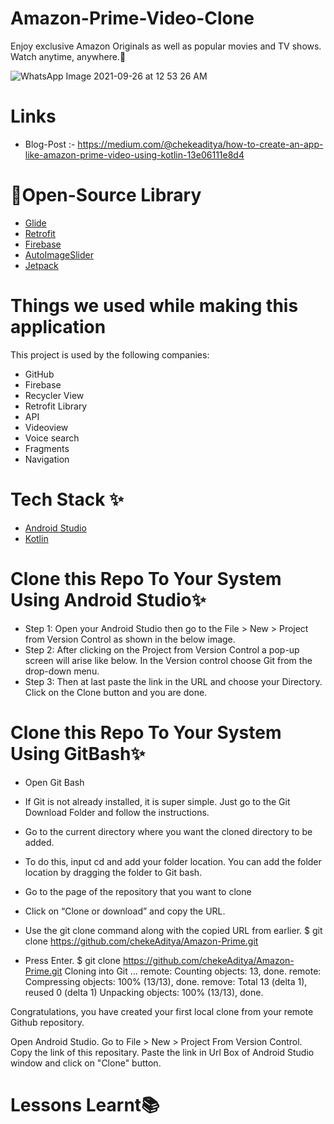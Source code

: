 # Amazon-Prime-Video-Clone
Enjoy exclusive Amazon Originals as well as popular movies and TV shows. Watch anytime, anywhere.:star_struck:

![WhatsApp Image 2021-09-26 at 12 53 26 AM](https://user-images.githubusercontent.com/86509987/134783873-bf8607e8-66be-435a-857b-b78cac29bc28.jpeg)

# Links 

* Blog-Post :- https://medium.com/@chekeaditya/how-to-create-an-app-like-amazon-prime-video-using-kotlin-13e06111e8d4

# 🔗Open-Source Library

* [Glide](https://github.com/bumptech/glide)
* [Retrofit](https://square.github.io/retrofit/)
* [Firebase](https://firebase.google.com/docs/auth)
* [AutoImageSlider](https://github.com/smarteist/Android-Image-Slider)
* [Jetpack](https://developer.android.com/jetpack)

# Things we used while making this application
This project is used by the following companies:

* GitHub
* Firebase
* Recycler View
* Retrofit Library
* API
* Videoview
* Voice search
* Fragments
* Navigation

# Tech Stack ✨

* [Android Studio](https://developer.android.com/studio)
* [Kotlin](https://kotlinlang.org/)

# Clone this Repo To Your System Using Android Studio✨

* Step 1: Open your Android Studio then go to the File > New > Project from Version Control as shown in the below image.
* Step 2: After clicking on the Project from Version Control a pop-up screen will arise like below. In the Version control choose Git from the drop-down menu.
* Step 3: Then at last paste the link in the URL and choose your Directory. Click on the Clone button and you are done.

# Clone this Repo To Your System Using GitBash✨

* Open Git Bash

* If Git is not already installed, it is super simple. Just go to the Git Download Folder and follow the instructions.

* Go to the current directory where you want the cloned directory to be added.

* To do this, input cd and add your folder location. You can add the folder location by dragging the folder to Git bash.

* Go to the page of the repository that you want to clone

* Click on “Clone or download” and copy the URL.

* Use the git clone command along with the copied URL from earlier. $ git clone https://github.com/chekeAditya/Amazon-Prime.git

* Press Enter. $ git clone https://github.com/chekeAditya/Amazon-Prime.git Cloning into Git … remote: Counting objects: 13, done. remote: Compressing objects: 100% (13/13), done. remove: Total 13 (delta 1), reused 0 (delta 1) Unpacking objects: 100% (13/13), done.

Congratulations, you have created your first local clone from your remote Github repository.

Open Android Studio. Go to File > New > Project From Version Control. Copy the link of this repositary. Paste the link in Url Box of Android Studio window and click on "Clone" button.

# Lessons Learnt📚
